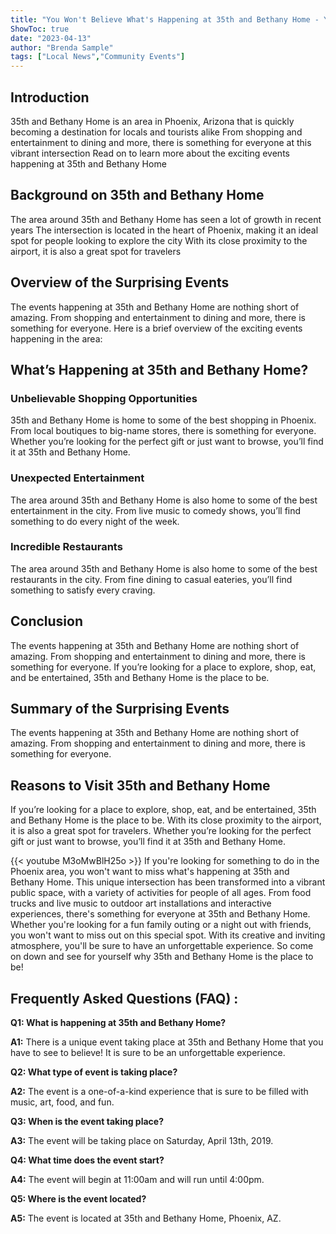 ```yaml
---
title: "You Won't Believe What's Happening at 35th and Bethany Home - You Have to See It to Believe It!"
ShowToc: true 
date: "2023-04-13"
author: "Brenda Sample" 
tags: ["Local News","Community Events"]
---
```

## Introduction 
35th and Bethany Home is an area in Phoenix, Arizona that is quickly becoming a destination for locals and tourists alike From shopping and entertainment to dining and more, there is something for everyone at this vibrant intersection Read on to learn more about the exciting events happening at 35th and Bethany Home 

## Background on 35th and Bethany Home 
The area around 35th and Bethany Home has seen a lot of growth in recent years The intersection is located in the heart of Phoenix, making it an ideal spot for people looking to explore the city With its close proximity to the airport, it is also a great spot for travelers

## Overview of the Surprising Events 
The events happening at 35th and Bethany Home are nothing short of amazing. From shopping and entertainment to dining and more, there is something for everyone. Here is a brief overview of the exciting events happening in the area: 

## What’s Happening at 35th and Bethany Home? 

### Unbelievable Shopping Opportunities 
35th and Bethany Home is home to some of the best shopping in Phoenix. From local boutiques to big-name stores, there is something for everyone. Whether you’re looking for the perfect gift or just want to browse, you’ll find it at 35th and Bethany Home. 

### Unexpected Entertainment 
The area around 35th and Bethany Home is also home to some of the best entertainment in the city. From live music to comedy shows, you’ll find something to do every night of the week. 

### Incredible Restaurants 
The area around 35th and Bethany Home is also home to some of the best restaurants in the city. From fine dining to casual eateries, you’ll find something to satisfy every craving. 

## Conclusion 
The events happening at 35th and Bethany Home are nothing short of amazing. From shopping and entertainment to dining and more, there is something for everyone. If you’re looking for a place to explore, shop, eat, and be entertained, 35th and Bethany Home is the place to be. 

## Summary of the Surprising Events 
The events happening at 35th and Bethany Home are nothing short of amazing. From shopping and entertainment to dining and more, there is something for everyone. 

## Reasons to Visit 35th and Bethany Home 
If you’re looking for a place to explore, shop, eat, and be entertained, 35th and Bethany Home is the place to be. With its close proximity to the airport, it is also a great spot for travelers. Whether you’re looking for the perfect gift or just want to browse, you’ll find it at 35th and Bethany Home.

{{< youtube M3oMwBlH25o >}} 
If you're looking for something to do in the Phoenix area, you won't want to miss what's happening at 35th and Bethany Home. This unique intersection has been transformed into a vibrant public space, with a variety of activities for people of all ages. From food trucks and live music to outdoor art installations and interactive experiences, there's something for everyone at 35th and Bethany Home. Whether you're looking for a fun family outing or a night out with friends, you won't want to miss out on this special spot. With its creative and inviting atmosphere, you'll be sure to have an unforgettable experience. So come on down and see for yourself why 35th and Bethany Home is the place to be!

## Frequently Asked Questions (FAQ) :
**Q1: What is happening at 35th and Bethany Home?**

**A1:** There is a unique event taking place at 35th and Bethany Home that you have to see to believe! It is sure to be an unforgettable experience.

**Q2: What type of event is taking place?**

**A2:** The event is a one-of-a-kind experience that is sure to be filled with music, art, food, and fun. 

**Q3: When is the event taking place?**

**A3:** The event will be taking place on Saturday, April 13th, 2019.

**Q4: What time does the event start?**

**A4:** The event will begin at 11:00am and will run until 4:00pm.

**Q5: Where is the event located?**

**A5:** The event is located at 35th and Bethany Home, Phoenix, AZ.




